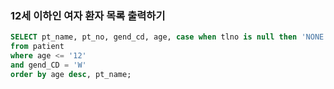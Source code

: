 ### 12세 이하인 여자 환자 목록 출력하기
```sql
SELECT pt_name, pt_no, gend_cd, age, case when tlno is null then 'NONE' else tlno end as TLNO
from patient
where age <= '12'
and gend_CD = 'W'
order by age desc, pt_name;
```